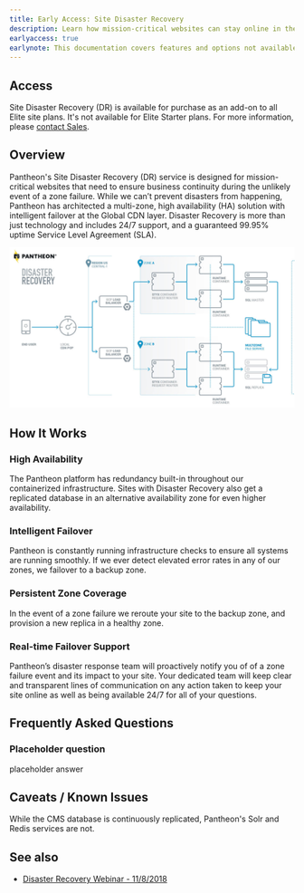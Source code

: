 ```yaml
---
title: Early Access: Site Disaster Recovery
description: Learn how mission-critical websites can stay online in the event of a total zone failure
earlyaccess: true
earlynote: This documentation covers features and options not available across the entire platform.
---
```


## Access

Site Disaster Recovery (DR) is available for purchase as an add-on to all Elite site plans. It's not available for Elite Starter plans. For more information, please [contact Sales](/contact-us).

## Overview

Pantheon's Site Disaster Recovery (DR) service is designed for mission-critical websites that need to ensure business continuity during the unlikely event of a zone failure. While we can’t prevent disasters from happening, Pantheon has architected a multi-zone, high availability (HA) solution with intelligent failover at the Global CDN layer. Disaster Recovery is more than just technology and includes 24/7 support, and a guaranteed 99.95% uptime Service Level Agreement (SLA).  

![Pantheon Site Disaster Recovery Architecture Diagram](/source/docs/assets/images/site-dr-diagram.jpg)

## How It Works

### High Availability
The Pantheon platform has redundancy built-in throughout our containerized infrastructure. Sites with Disaster Recovery also get a replicated database in an alternative availability zone for even higher availability.

### Intelligent Failover
Pantheon is constantly running infrastructure checks to ensure all systems are running smoothly. If we ever detect elevated error rates in any of our zones, we failover to a backup zone.

### Persistent Zone Coverage
In the event of a zone failure we reroute your site to the backup zone, and provision a new replica in a healthy zone.

### Real-time Failover Support  
Pantheon’s disaster response team will proactively notify you of of a zone failure event and its impact to your site. Your dedicated team will keep clear and transparent lines of communication on any action taken to keep your site online as well as being available 24/7 for all of your questions.


## Frequently Asked Questions

### Placeholder question

placeholder answer

## Caveats / Known Issues

While the CMS database is continuously replicated, Pantheon's Solr and Redis services are not.  


## See also
- [Disaster Recovery Webinar - 11/8/2018 ](/resources/disaster-recovery-webinar)
